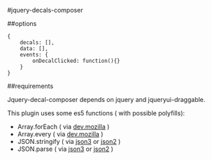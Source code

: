 #jquery-decals-composer

##options

    {
        decals: [],
        data: [],
        events: {
            onDecalClicked: function(){}
        }
    }


##requirements

Jquery-decal-composer depends on jquery and jqueryui-draggable.

This plugin uses some es5 functions ( with possible polyfills):

- Array.forEach ( via [dev.mozilla](https://developer.mozilla.org/en-US/docs/Web/JavaScript/Reference/Global_Objects/Array/forEach) )
- Array.every ( via [dev.mozilla](https://developer.mozilla.org/en-US/docs/Web/JavaScript/Reference/Global_Objects/Array/every) )
- JSON.stringify ( via [json3](http://bestiejs.github.io/json3/) or [json2](https://github.com/douglascrockford/JSON-js) )
- JSON.parse ( via [json3](http://bestiejs.github.io/json3/) or [json2](https://github.com/douglascrockford/JSON-js) )